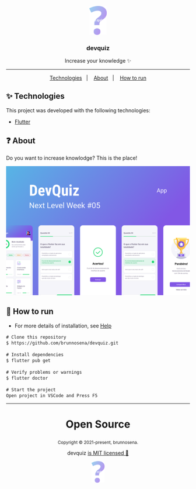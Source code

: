 <div align="center">
  <img src=".github/favicon.png" width="48" alt="favicon" />
  <h3>devquiz</h3>
  <p>Increase your knowledge ✨</p>
  <hr/>
  <p>
    <a href="#-technologies">Technologies</a>&nbsp;&nbsp;&nbsp;|&nbsp;&nbsp;&nbsp;
    <a href="#-about">About</a>&nbsp;&nbsp;&nbsp;|&nbsp;&nbsp;&nbsp;
    <a href="#-how-to-run">How to run</a>
  </p>
</div>

## ✨ Technologies

This project was developed with the following technologies:

- [Flutter](https://flutter.dev/)

## ❓ About
Do you want to increase knowlodge? This is the place!

<img src=".github/thumbnail.png" alt="thumbnail" />

## 🚀 How to run

- For more details of installation, see [Help](https://www.notion.so/Configura-es-do-ambiente-bbb7084d696d4ccd8bb0438aaf853d29)

```
# Clone this repository
$ https://github.com/brunnosena/devquiz.git

# Install dependencies
$ flutter pub get

# Verify problems or warnings
$ flutter doctor

# Start the project
Open project in VSCode and Press F5 
```

<hr/>

<div align="center">
  <h1>Open Source</h1>
  <sub>Copyright © 2021-present, brunnosena.</sub>
  <p>devquiz <a href="https://github.com/brunnosena/devquiz/tree/dev/LICENSE">is MIT licensed 💖</a></p>
  <img src=".github/favicon.png" width="36" />
</div>